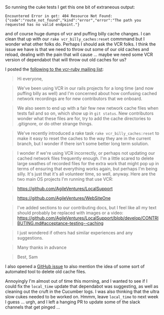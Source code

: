 So running the cuke tests I get this one bit of extraneous output:

```
Encountered Error in get: 404 Resource Not Found: {"code":"route_not_found","kind":"error","error":"The path you requested has no valid endpoint."}
```
and of course huge dumps of vcr and puffing billy cache changes.  I can clean that up with our `rake vcr_billy_caches:reset` commmand but I wonder what other folks do.  Perhaps I should ask the VCR folks.  I think the issue we have is that we need to throw out some of our old caches and reload, dealing with the pain that will cause ... maybe we need some VCR version of dependabot that will throw out old caches for us?

I posted the [following to the vcr-ruby mailing list](https://groups.google.com/forum/#!topic/vcr-ruby/8DoA7MUq-38):

> Hi everyone,

> We've been using VCR in our rails projects for a long time (and now puffing billy as well) and I'm concerned about how confusing cached network recordings are for new contributors that we onboard.

> We also seem to end up with a fair few new network cache files when tests fail and so on, which show up in `git status`.  New contributors wonder what these files are for, try to add the cache directories to .gitignore, or do other strange things.

> We've recently introduced a rake task `rake vcr_billy_caches:reset` to make it easy to reset the caches to the way they are in the current branch, but I wonder if there isn't some better long term solution.

> I wonder if we're using VCR incorrectly, or perhaps not updating our cached network files frequently enough.  I'm a little scared to delete large swathes of recorded files for the extra work that might pop up in terms of ensuring that everything works again, but perhaps I'm being silly.  It's just that it's all volunteer time, so well, anyway.  Here are the two main OS projects I'm running that use VCR:

> https://github.com/AgileVentures/LocalSupport

> https://github.com/AgileVentures/WebSiteOne

> I've added sections to our contributing docs, but I feel like all my text should probably be replaced with images or a video: https://github.com/AgileVentures/LocalSupport/blob/develop/CONTRIBUTING.md#acceptance-testing--caching

> I just wondered if others had similar experiences and any suggestions.

> Many thanks in advance

> Best, Sam

I also opened a [GitHub issue](https://github.com/vcr/vcr/issues/672) to also mention the idea of some sort of automated tool to delete old cache files.  

Annoyingly I'm almost out of time this morning, and I wanted to see if I could fix the `local_time` update that dependabot was suggesting, as well as cleaning out the cruft in the Cucumber logs.  I was also thinking that the ultra slow cukes needed to be worked on.  Hmmm, leave `local_time` to next week I guess ... urgh, and I left a hanging PR to update some of the slack channels that get pinged ...
